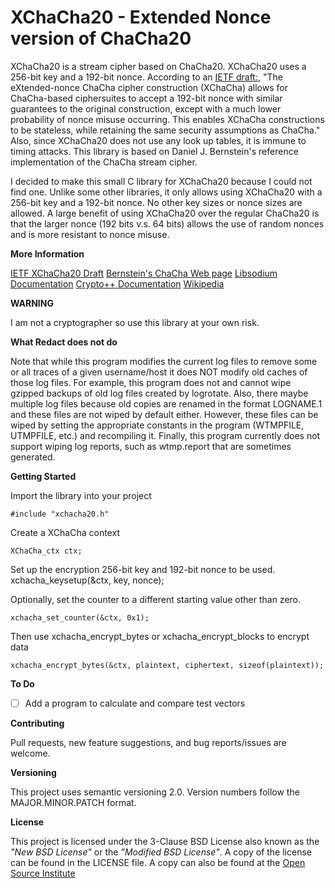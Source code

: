 # XChaCha20 - Extended Nonce version of ChaCha20

XChaCha20 is a stream cipher based on ChaCha20. XChaCha20 uses a 256-bit
key and a 192-bit nonce. According to an [IETF draft:](https://tools.ietf.org/html/draft-arciszewski-xchacha-02), "The eXtended-nonce ChaCha cipher construction (XChaCha) allows for
ChaCha-based ciphersuites to accept a 192-bit nonce with similar guarantees
to the original construction, except with a much lower probability of
nonce misuse occurring. This enables XChaCha constructions to be stateless,
while retaining the same security assumptions as ChaCha."
Also, since XChaCha20 does not use any look up tables, it is immune to
timing attacks. This library is based on Daniel J. Bernstein's reference
implementation of the ChaCha stream cipher.

I decided to make this small C library for XChaCha20 because I could not
find one. Unlike some other libraries, it only allows using XChaCha20 with
a 256-bit key and a 192-bit nonce. No other key sizes or nonce sizes are
allowed. A large benefit of using XChaCha20 over the regular ChaCha20 is that
the larger nonce (192 bits v.s. 64 bits) allows the use of random nonces and
is more resistant to nonce misuse.

**More Information**

[IETF XChaCha20 Draft](https://tools.ietf.org/html/draft-arciszewski-xchacha-02)
[Bernstein's ChaCha Web page](http://cr.yp.to/chacha.html)
[Libsodium Documentation](https://libsodium.gitbook.io/doc/advanced/stream_ciphers/xchacha20)
[Crypto++ Documentation](https://www.cryptopp.com/wiki/XChaCha20)
[Wikipedia](https://en.wikipedia.org/wiki/Salsa20)

**WARNING**

I am not a cryptographer so use this library at your own risk.  



**What Redact does not do**

Note that while this program modifies the current log files to remove some or
all traces of a given username/host it does NOT modify old caches of those log
files. For example, this program does not and cannot wipe gzipped backups
of old log files created by logrotate. Also, there maybe multiple log files
because old copies are renamed in the format LOGNAME.1 and these files
are not wiped by default either. However, these files can be wiped by setting
the appropriate constants in the program (WTMPFILE, UTMPFILE, etc.) and
recompiling it. Finally, this program currently does not support wiping log
reports, such as wtmp.report that are sometimes generated.


**Getting Started**

Import the library into your project

    #include "xchacha20.h"

Create a XChaCha context

    XChaCha_ctx ctx;

Set up the encryption 256-bit key and 192-bit nonce to be used.
    xchacha_keysetup(&ctx, key, nonce);

Optionally, set the counter to a different starting value other than zero.

    xchacha_set_counter(&ctx, 0x1);

Then use xchacha_encrypt_bytes or xchacha_encrypt_blocks to encrypt data

    xchacha_encrypt_bytes(&ctx, plaintext, ciphertext, sizeof(plaintext));


**To Do**

- [ ] Add a program to calculate and compare test vectors


**Contributing**

Pull requests, new feature suggestions, and bug reports/issues are
welcome.


**Versioning**

This project uses semantic versioning 2.0. Version numbers follow the
MAJOR.MINOR.PATCH format.


**License**

This project is licensed under the 3-Clause BSD License also known as the
*"New BSD License"* or the *"Modified BSD License"*. A copy of the license
can be found in the LICENSE file. A copy can also be found at the
[Open Source Institute](https://opensource.org/licenses/BSD-3-Clause)
